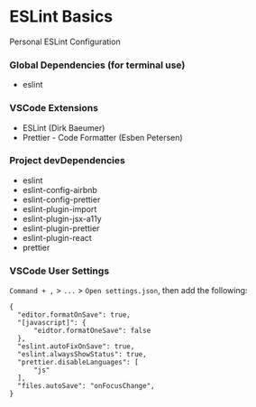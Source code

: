 # ESLint Basics

Personal ESLint Configuration

### Global Dependencies (for terminal use)

- eslint

### VSCode Extensions

- ESLint (Dirk Baeumer)
- Prettier - Code Formatter (Esben Petersen)

### Project devDependencies

- eslint
- eslint-config-airbnb
- eslint-config-prettier
- eslint-plugin-import
- eslint-plugin-jsx-a11y
- eslint-plugin-prettier
- eslint-plugin-react
- prettier

### VSCode User Settings

`Command + ,` > `...` > `Open settings.json`, then add the following:

```
{
  "editor.formatOnSave": true,
  "[javascript]": {
      "eidtor.formatOneSave": false
  },
  "eslint.autoFixOnSave": true,
  "eslint.alwaysShowStatus": true,
  "prettier.disableLanguages": [
      "js"
  ],
  "files.autoSave": "onFocusChange",
}
```
